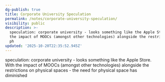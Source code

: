 ```yaml
---
dg-publish: true
title: Corporate University Speculation
permalink: /notes/corporate-university-speculation/
visibility: public
description: >-
  speculation: corporate university - looks something like the Apple Store. With
  the impact of MOOCs (amongst other technologies) alongside the restrictions on
  ph
updated: '2025-10-20T22:35:52.945Z'
---
```

speculation: corporate university - looks something like the Apple Store. With the impact of MOOCs (amongst other technologies) alongside the restrictions on physical spaces - the need for physical space has diminished
